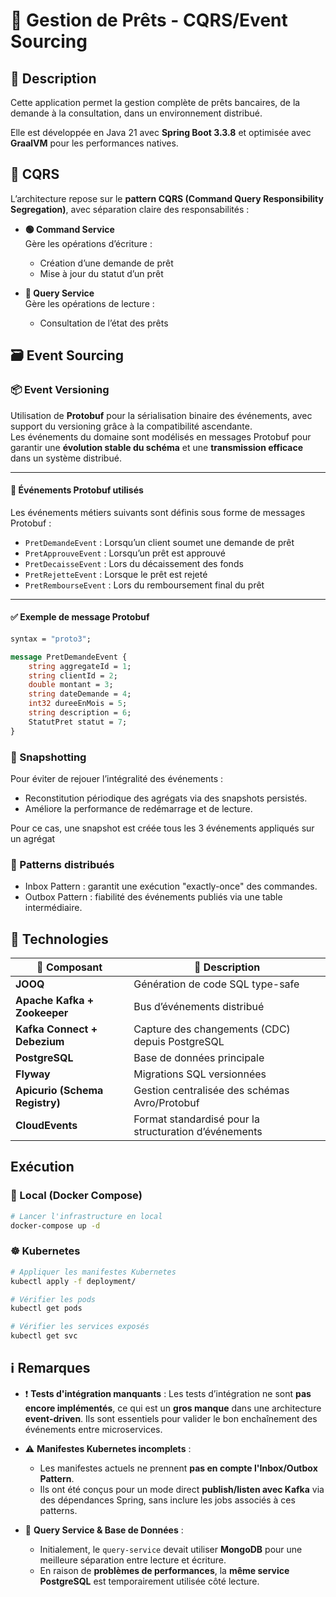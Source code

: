 # 🏦 Gestion de Prêts - CQRS/Event Sourcing

## 📌 Description

Cette application permet la gestion complète de prêts bancaires, de la demande à la consultation, dans un environnement distribué.

Elle est développée en Java 21 avec **Spring Boot 3.3.8** et optimisée avec **GraalVM** pour les performances natives.


## 🧱 CQRS

L’architecture repose sur le **pattern CQRS (Command Query Responsibility Segregation)**, avec séparation claire des responsabilités :

- **🟢 Command Service**  
  Gère les opérations d’écriture :
  - Création d’une demande de prêt
  - Mise à jour du statut d’un prêt

- **🔵 Query Service**  
  Gère les opérations de lecture :
  - Consultation de l’état des prêts
  
## 🗃️ Event Sourcing

### 📦 Event Versioning

Utilisation de **Protobuf** pour la sérialisation binaire des événements, avec support du versioning grâce à la compatibilité ascendante.  
Les événements du domaine sont modélisés en messages Protobuf pour garantir une **évolution stable du schéma** et une **transmission efficace** dans un système distribué.

---

#### 📌 Événements Protobuf utilisés

Les événements métiers suivants sont définis sous forme de messages Protobuf :

- `PretDemandeEvent` : Lorsqu’un client soumet une demande de prêt
- `PretApprouveEvent` : Lorsqu’un prêt est approuvé
- `PretDecaisseEvent` : Lors du décaissement des fonds
- `PretRejetteEvent` : Lorsque le prêt est rejeté
- `PretRembourseEvent` : Lors du remboursement final du prêt

---

#### ✅ Exemple de message Protobuf

```proto
syntax = "proto3";

message PretDemandeEvent {
    string aggregateId = 1;
    string clientId = 2;
    double montant = 3;
    string dateDemande = 4;
    int32 dureeEnMois = 5;
    string description = 6;
    StatutPret statut = 7;
}
```

### 📸 Snapshotting
Pour éviter de rejouer l’intégralité des événements :

- Reconstitution périodique des agrégats via des snapshots persistés.
- Améliore la performance de redémarrage et de lecture.

Pour ce cas, une snapshot est créée tous les 3 événements appliqués sur un agrégat

### 🔁 Patterns distribués
- Inbox Pattern : garantit une exécution "exactly-once" des commandes.
- Outbox Pattern : fiabilité des événements publiés via une table intermédiaire.

## 🧰 Technologies

| 🧩 Composant                   | 📝 Description                                      |
|-------------------------------|----------------------------------------------------|
| **JOOQ**                      | Génération de code SQL type-safe                   |
| **Apache Kafka + Zookeeper** | Bus d’événements distribué                         |
| **Kafka Connect + Debezium** | Capture des changements (CDC) depuis PostgreSQL    |
| **PostgreSQL**               | Base de données principale                         |
| **Flyway**                   | Migrations SQL versionnées                         |
| **Apicurio (Schema Registry)** | Gestion centralisée des schémas Avro/Protobuf   |
| **CloudEvents**              | Format standardisé pour la structuration d’événements |


## Exécution

### 🔧 Local (Docker Compose)

```bash
# Lancer l'infrastructure en local
docker-compose up -d
```

### ☸️ Kubernetes

```bash
# Appliquer les manifestes Kubernetes 
kubectl apply -f deployment/

# Vérifier les pods
kubectl get pods

# Vérifier les services exposés
kubectl get svc
```

## ℹ️ Remarques

- ❗ **Tests d'intégration manquants** : Les tests d’intégration ne sont **pas encore implémentés**, ce qui est un **gros manque** dans une architecture **event-driven**. Ils sont essentiels pour valider le bon enchaînement des événements entre microservices.
  
- ⚠️ **Manifestes Kubernetes incomplets** :
  - Les manifestes actuels ne prennent **pas en compte l'Inbox/Outbox Pattern**.
  - Ils ont été conçus pour un mode direct **publish/listen avec Kafka** via des dépendances Spring, sans inclure les jobs associés à ces patterns.

- 🔁 **Query Service & Base de Données** :
  - Initialement, le `query-service` devait utiliser **MongoDB** pour une meilleure séparation entre lecture et écriture.
  - En raison de **problèmes de performances**, la **même service PostgreSQL** est temporairement utilisée côté lecture.
